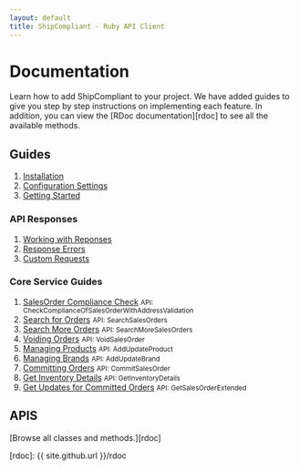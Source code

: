 ```yaml
---
layout: default
title: ShipCompliant - Ruby API Client
---
```


# Documentation

Learn how to add ShipCompliant to your project. We have added guides to give you
step by step instructions on implementing each feature. In addition, you can
view the [RDoc documentation][rdoc] to see all the available methods.

## Guides

1. [Installation](./installation.html)
2. [Configuration Settings](./configuration.html)
3. [Getting Started](./getting-started.html)

### API Responses

1. [Working with Reponses](./responses.html)
2. [Response Errors](./errors.html)
3. [Custom Requests](./custom-requests.html)

### Core Service Guides

1. [SalesOrder Compliance Check](./sales_orders_compliance_check.html)
   <small>API: CheckComplianceOfSalesOrderWithAddressValidation</small>
2. [Search for Orders](./search_sales_orders.html) <small>API:
   SearchSalesOrders</small>
3. [Search More Orders](./search_more_sales_orders.html) <small>API:
   SearchMoreSalesOrders</small>
4. [Voiding Orders](./void_sales_order.html) <small>API: VoidSalesOrder</small>
5. [Managing Products](./add_update_product.html) <small>API:
   AddUpdateProduct</small>
6. [Managing Brands](./add_update_brand.html) <small>API: AddUpdateBrand</small>
7. [Committing Orders](./commit_sales_orders.html) <small>API:
   CommitSalesOrder</small>
8. [Get Inventory Details](./get_inventory_details.html) <small>API:
   GetInventoryDetails</small>
9. [Get Updates for Committed Orders](./get_sales_order_extended.html)
   <small>API: GetSalesOrderExtended</small>

## APIS
[Browse all classes and methods.][rdoc]

[rdoc]: {{ site.github.url }}/rdoc
